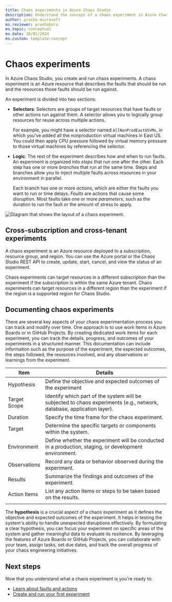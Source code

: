 ```yaml
---
title: Chaos experiments in Azure Chaos Studio
description: Understand the concept of a chaos experiment in Azure Chaos Studio. What are the parts of a chaos experiment? How can you create a chaos experiment?
author: prasha-microsoft
ms.reviewer: prashabora
ms.topic: conceptual
ms.date: 10/01/2024
ms.custom: template-concept
---
```


# Chaos experiments

In Azure Chaos Studio, you create and run chaos experiments. A chaos experiment is an Azure resource that describes the faults that should be run and the resources those faults should be run against.

An experiment is divided into two sections:

- **Selectors**: Selectors are groups of target resources that have faults or other actions run against them. A selector allows you to logically group resources for reuse across multiple actions.

   For example, you might have a selector named `AllNonProdEastUSVMs`, in which you've added all the nonproduction virtual machines in East US. You could then apply CPU pressure followed by virtual memory pressure to those virtual machines by referencing the selector.
- **Logic**: The rest of the experiment describes how and when to run faults. An experiment is organized into *steps* that run one after the other. Each step has one or more *branches* that run at the same time. Steps and branches allow you to inject multiple faults across resources in your environment in parallel.

   Each branch has one or more *actions*, which are either the faults you want to run or time delays. *Faults* are actions that cause some disruption. Most faults take one or more *parameters*, such as the duration to run the fault or the amount of stress to apply.

![Diagram that shows the layout of a chaos experiment.](images/chaos-experiment.png)

## Cross-subscription and cross-tenant experiments

A chaos experiment is an Azure resource deployed to a subscription, resource group, and region. You can use the Azure portal or the Chaos Studio REST API to create, update, start, cancel, and view the status of an experiment.

Chaos experiments can target resources in a different subscription than the experiment if the subscription is within the same Azure tenant. Chaos experiments can target resources in a different region than the experiment if the region is a supported region for Chaos Studio.

## Documenting chaos experiments

There are several key aspects of your chaos experimentation process you can track and modify over time. One approach is to use work items in Azure Boards or in GitHub Projects. By creating dedicated work items for each experiment, you can track the details, progress, and outcomes of your experiments in a structured manner. This documentation can include information such as the purpose of the experiment, the expected outcomes, the steps followed, the resources involved, and any observations or learnings from the experiment.

| Item         | Details                                                                                |
|----------------|-------------------------------------------------------------------------------------------|
| Hypothesis     | Define the objective and expected outcomes of the experiment                              |
| Target Scope   | Identify which part of the system will be subjected to chaos experiments (e.g., network, database, application layer). |
| Duration       | Specify the time frame for the chaos experiment.                                          |
| Target         | Determine the specific targets or components within the system.                           |
| Environment    | Define whether the experiment will be conducted in a production, staging, or development environment. |
| Observations   | Record any data or behavior observed during the experiment.                               |
| Results        | Summarize the findings and outcomes of the experiment.                                    |
| Action Items   | List any action items or steps to be taken based on the results.                          |
|                |                                                                                           |

The **hypothesis** is a crucial aspect of a chaos experiment as it defines the objective and expected outcomes of the experiment. It helps in testing the system's ability to handle unexpected disruptions effectively. By formulating a clear hypothesis, you can focus your experiment on specific areas of the system and gather meaningful data to evaluate its resilience. By leveraging the features of Azure Boards or GitHub Projects, you can collaborate with your team, assign tasks, set due dates, and track the overall progress of your chaos engineering initiatives.

## Next steps
Now that you understand what a chaos experiment is you're ready to:

- [Learn about faults and actions](chaos-studio-faults-actions.md)
- [Create and run your first experiment](chaos-studio-tutorial-service-direct-portal.md)
